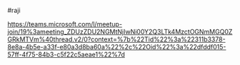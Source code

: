 #raji

https://teams.microsoft.com/l/meetup-join/19%3ameeting_ZDUzZDU2NGMtNjIwNi00Y2Q3LTk4MzctOGNmMGQ0ZGRkMTVm%40thread.v2/0?context=%7b%22Tid%22%3a%22311b3378-8e8a-4b5e-a33f-e80a3d8ba60a%22%2c%22Oid%22%3a%22dfddf015-57ff-4f75-84b3-c5f22c5aeae1%22%7d
